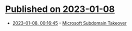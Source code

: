 # [Published on 2023-01-08](index.md)

* [2023-01-08, 00:16:45](https://news.ycombinator.com/item?id=34294576) - [Microsoft Subdomain Takeover](http://cseo-coherence.microsoft.com/)
